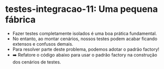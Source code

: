# testes-integracao-11: Uma pequena fábrica

- Fazer testes completamente isolados é uma boa prática fundamental.
- No entanto, ao montar cenários, nossos testes podem acabar ficando extensos e confusos demais.
- Para resolver parte deste problema, podemos adotar o padrão factory!
- ➡️ Refatore o código abaixo para usar o padrão factory na construção dos cenários de testes.